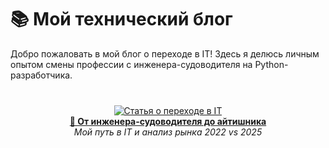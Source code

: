 # 📚 Мой технический блог

Добро пожаловать в мой блог о переходе в IT! Здесь я делюсь личным опытом смены профессии с инженера-судоводителя на Python-разработчика.

<div align="center" style="margin: 40px 0;">

[![Статья о переходе в IT](https://images.unsplash.com/photo-1454165804606-c3d57bc86b40?w=400)](Первая%20статья%20GitHub)  
**[🚢 От инженера-судоводителя до айтишника](Первая%20статья%20GitHub)**  
*Мой путь в IT и анализ рынка 2022 vs 2025*
